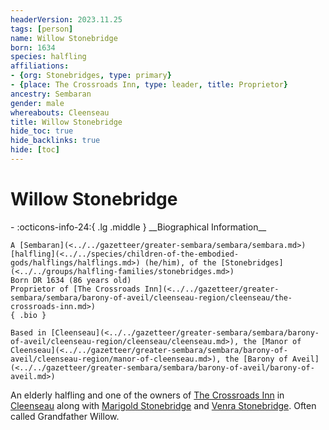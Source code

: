 ```yaml
---
headerVersion: 2023.11.25
tags: [person]
name: Willow Stonebridge
born: 1634
species: halfling
affiliations:
- {org: Stonebridges, type: primary}
- {place: The Crossroads Inn, type: leader, title: Proprietor}
ancestry: Sembaran
gender: male
whereabouts: Cleenseau
title: Willow Stonebridge
hide_toc: true
hide_backlinks: true
hide: [toc]
---
```

# Willow Stonebridge
<div class="grid cards ext-narrow-margin ext-one-column" markdown>
- :octicons-info-24:{ .lg .middle } __Biographical Information__

    A [Sembaran](<../../gazetteer/greater-sembara/sembara/sembara.md>) [halfling](<../../species/children-of-the-embodied-gods/halflings/halflings.md>) (he/him), of the [Stonebridges](<../../groups/halfling-families/stonebridges.md>)  
    Born DR 1634 (86 years old)  
    Proprietor of [The Crossroads Inn](<../../gazetteer/greater-sembara/sembara/barony-of-aveil/cleenseau-region/cleenseau/the-crossroads-inn.md>)  
    { .bio }

    Based in [Cleenseau](<../../gazetteer/greater-sembara/sembara/barony-of-aveil/cleenseau-region/cleenseau/cleenseau.md>), the [Manor of Cleenseau](<../../gazetteer/greater-sembara/sembara/barony-of-aveil/cleenseau-region/manor-of-cleenseau.md>), the [Barony of Aveil](<../../gazetteer/greater-sembara/sembara/barony-of-aveil/barony-of-aveil.md>)
</div>


An elderly halfling and one of the owners of [The Crossroads Inn](<../../gazetteer/greater-sembara/sembara/barony-of-aveil/cleenseau-region/cleenseau/the-crossroads-inn.md>) in [Cleenseau](<../../gazetteer/greater-sembara/sembara/barony-of-aveil/cleenseau-region/cleenseau/cleenseau.md>) along with [Marigold Stonebridge](<./marigold-stonebridge.md>) and [Venra Stonebridge](<./venra-stonebridge.md>). Often called Grandfather Willow. 
